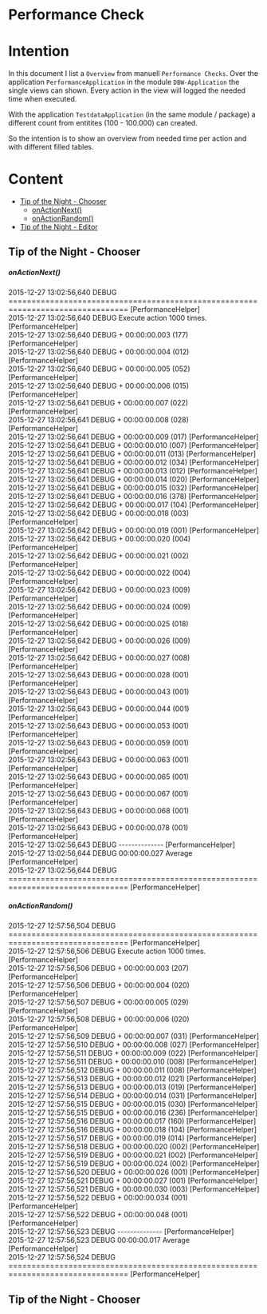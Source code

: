 Performance Check
===


Intention
===

In this document I list a `Overview` from manuell `Performance Checks`. Over the 
application `PerformanceApplication` in the module `DBW-Application` the single 
views can shown. Every action in the view will logged the needed time when executed.

With the application `TestdataApplication` (in the same module / package) a 
different count from entitites (100 - 100.000) can created.

So the intention is to show an overview from needed time per action and with 
different filled tables.



Content
===

* [Tip of the Night - Chooser](#TipOfTheNightChooser)
    * [onActionNext()](#ChooserOnActionNext)
    * [onActionRandom()](#ChooserOnActionRandom)
* [Tip of the Night - Editor](#TipOfTheNightEditor)



Tip of the Night - Chooser<a name="TipOfTheNightChooser" />
---

##### onActionNext()<a name="ChooserOnActionNext" />
2015-12-27 13:02:56,640  DEBUG ================================================================================     [PerformanceHelper]  
2015-12-27 13:02:56,640  DEBUG Execute action 1000 times.     [PerformanceHelper]  
2015-12-27 13:02:56,640  DEBUG   + 00:00:00.003 (177)     [PerformanceHelper]  
2015-12-27 13:02:56,640  DEBUG   + 00:00:00.004 (012)     [PerformanceHelper]  
2015-12-27 13:02:56,640  DEBUG   + 00:00:00.005 (052)     [PerformanceHelper]  
2015-12-27 13:02:56,640  DEBUG   + 00:00:00.006 (015)     [PerformanceHelper]  
2015-12-27 13:02:56,641  DEBUG   + 00:00:00.007 (022)     [PerformanceHelper]  
2015-12-27 13:02:56,641  DEBUG   + 00:00:00.008 (028)     [PerformanceHelper]  
2015-12-27 13:02:56,641  DEBUG   + 00:00:00.009 (017)     [PerformanceHelper]  
2015-12-27 13:02:56,641  DEBUG   + 00:00:00.010 (007)     [PerformanceHelper]  
2015-12-27 13:02:56,641  DEBUG   + 00:00:00.011 (013)     [PerformanceHelper]  
2015-12-27 13:02:56,641  DEBUG   + 00:00:00.012 (034)     [PerformanceHelper]  
2015-12-27 13:02:56,641  DEBUG   + 00:00:00.013 (012)     [PerformanceHelper]  
2015-12-27 13:02:56,641  DEBUG   + 00:00:00.014 (020)     [PerformanceHelper]  
2015-12-27 13:02:56,641  DEBUG   + 00:00:00.015 (032)     [PerformanceHelper]  
2015-12-27 13:02:56,641  DEBUG   + 00:00:00.016 (378)     [PerformanceHelper]  
2015-12-27 13:02:56,642  DEBUG   + 00:00:00.017 (104)     [PerformanceHelper]  
2015-12-27 13:02:56,642  DEBUG   + 00:00:00.018 (003)     [PerformanceHelper]  
2015-12-27 13:02:56,642  DEBUG   + 00:00:00.019 (001)     [PerformanceHelper]  
2015-12-27 13:02:56,642  DEBUG   + 00:00:00.020 (004)     [PerformanceHelper]  
2015-12-27 13:02:56,642  DEBUG   + 00:00:00.021 (002)     [PerformanceHelper]  
2015-12-27 13:02:56,642  DEBUG   + 00:00:00.022 (004)     [PerformanceHelper]  
2015-12-27 13:02:56,642  DEBUG   + 00:00:00.023 (009)     [PerformanceHelper]  
2015-12-27 13:02:56,642  DEBUG   + 00:00:00.024 (009)     [PerformanceHelper]  
2015-12-27 13:02:56,642  DEBUG   + 00:00:00.025 (018)     [PerformanceHelper]  
2015-12-27 13:02:56,642  DEBUG   + 00:00:00.026 (009)     [PerformanceHelper]  
2015-12-27 13:02:56,642  DEBUG   + 00:00:00.027 (008)     [PerformanceHelper]  
2015-12-27 13:02:56,643  DEBUG   + 00:00:00.028 (001)     [PerformanceHelper]  
2015-12-27 13:02:56,643  DEBUG   + 00:00:00.043 (001)     [PerformanceHelper]  
2015-12-27 13:02:56,643  DEBUG   + 00:00:00.044 (001)     [PerformanceHelper]  
2015-12-27 13:02:56,643  DEBUG   + 00:00:00.053 (001)     [PerformanceHelper]  
2015-12-27 13:02:56,643  DEBUG   + 00:00:00.059 (001)     [PerformanceHelper]  
2015-12-27 13:02:56,643  DEBUG   + 00:00:00.063 (001)     [PerformanceHelper]  
2015-12-27 13:02:56,643  DEBUG   + 00:00:00.065 (001)     [PerformanceHelper]  
2015-12-27 13:02:56,643  DEBUG   + 00:00:00.067 (001)     [PerformanceHelper]  
2015-12-27 13:02:56,643  DEBUG   + 00:00:00.068 (001)     [PerformanceHelper]  
2015-12-27 13:02:56,643  DEBUG   + 00:00:00.078 (001)     [PerformanceHelper]  
2015-12-27 13:02:56,643  DEBUG   --------------     [PerformanceHelper]  
2015-12-27 13:02:56,644  DEBUG     00:00:00.027 Average     [PerformanceHelper]  
2015-12-27 13:02:56,644  DEBUG ================================================================================     [PerformanceHelper]  


##### onActionRandom()<a name="ChooserOnActionRandom" />
2015-12-27 12:57:56,504  DEBUG ================================================================================     [PerformanceHelper]  
2015-12-27 12:57:56,506  DEBUG Execute action 1000 times.     [PerformanceHelper]  
2015-12-27 12:57:56,506  DEBUG   + 00:00:00.003 (207)     [PerformanceHelper]  
2015-12-27 12:57:56,506  DEBUG   + 00:00:00.004 (020)     [PerformanceHelper]  
2015-12-27 12:57:56,507  DEBUG   + 00:00:00.005 (029)     [PerformanceHelper]  
2015-12-27 12:57:56,508  DEBUG   + 00:00:00.006 (020)     [PerformanceHelper]  
2015-12-27 12:57:56,509  DEBUG   + 00:00:00.007 (031)     [PerformanceHelper]  
2015-12-27 12:57:56,510  DEBUG   + 00:00:00.008 (027)     [PerformanceHelper]  
2015-12-27 12:57:56,511  DEBUG   + 00:00:00.009 (022)     [PerformanceHelper]  
2015-12-27 12:57:56,511  DEBUG   + 00:00:00.010 (008)     [PerformanceHelper]  
2015-12-27 12:57:56,512  DEBUG   + 00:00:00.011 (008)     [PerformanceHelper]  
2015-12-27 12:57:56,513  DEBUG   + 00:00:00.012 (021)     [PerformanceHelper]  
2015-12-27 12:57:56,513  DEBUG   + 00:00:00.013 (019)     [PerformanceHelper]  
2015-12-27 12:57:56,514  DEBUG   + 00:00:00.014 (031)     [PerformanceHelper]  
2015-12-27 12:57:56,515  DEBUG   + 00:00:00.015 (030)     [PerformanceHelper]  
2015-12-27 12:57:56,515  DEBUG   + 00:00:00.016 (236)     [PerformanceHelper]  
2015-12-27 12:57:56,516  DEBUG   + 00:00:00.017 (160)     [PerformanceHelper]  
2015-12-27 12:57:56,516  DEBUG   + 00:00:00.018 (104)     [PerformanceHelper]  
2015-12-27 12:57:56,517  DEBUG   + 00:00:00.019 (014)     [PerformanceHelper]  
2015-12-27 12:57:56,518  DEBUG   + 00:00:00.020 (002)     [PerformanceHelper]  
2015-12-27 12:57:56,519  DEBUG   + 00:00:00.021 (002)     [PerformanceHelper]  
2015-12-27 12:57:56,519  DEBUG   + 00:00:00.024 (002)     [PerformanceHelper]  
2015-12-27 12:57:56,520  DEBUG   + 00:00:00.026 (001)     [PerformanceHelper]  
2015-12-27 12:57:56,521  DEBUG   + 00:00:00.027 (001)     [PerformanceHelper]  
2015-12-27 12:57:56,521  DEBUG   + 00:00:00.030 (003)     [PerformanceHelper]  
2015-12-27 12:57:56,522  DEBUG   + 00:00:00.034 (001)     [PerformanceHelper]  
2015-12-27 12:57:56,522  DEBUG   + 00:00:00.048 (001)     [PerformanceHelper]  
2015-12-27 12:57:56,523  DEBUG   --------------     [PerformanceHelper]  
2015-12-27 12:57:56,523  DEBUG     00:00:00.017 Average     [PerformanceHelper]  
2015-12-27 12:57:56,524  DEBUG ================================================================================     [PerformanceHelper]  



Tip of the Night - Chooser<a name="TipOfTheNightEditor" />
---



